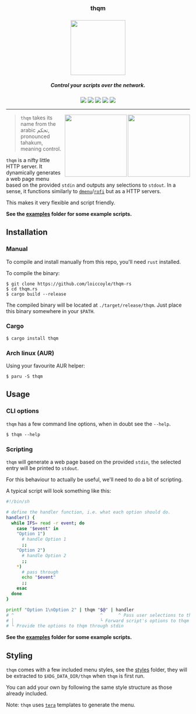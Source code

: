 <h3 align="center">thqm</h1>
<h3 align="center"><img src="https://i.imgur.com/8VpsYG4.png" width="150"></h3>
<h5 align="center">Control your scripts over the network.</h5>

<p align="center">
  <a href="https://github.com/loiccoyle/thqm-rs/actions/workflows/build.yml"><img src="https://github.com/loiccoyle/thqm-rs/actions/workflows/build.yml/badge.svg"></a>
  <a href="https://crates.io/crates/thqm"><img src="https://img.shields.io/crates/v/thqm.svg"></a>
  <a href="https://aur.archlinux.org/packages/thqm/"><img src="https://img.shields.io/aur/version/thqm"></a>
  <a href="./LICENSE.md"><img src="https://img.shields.io/badge/license-MIT-blue.svg"></a>
  <img src="https://img.shields.io/badge/platform-linux%20%7C%20macOS%20%7C%20windows-informational">
</p>
<hr>

<img src="https://i.imgur.com/lYwkjzP.png" align="right" width='170px'>
<img src="https://i.imgur.com/ezJgbhX.png" align="right" width='170px'>

> `thqm` takes its name from the arabic تحكم, pronounced tahakum, meaning control.

`thqm` is a nifty little HTTP server. It dynamically generates a web page menu based on the provided `stdin` and outputs any selections to `stdout`.
In a sense, it functions similarly to [`dmenu`](https://tools.suckless.org/dmenu/)/[`rofi`](https://github.com/davatorium/rofi) but as a HTTP servers.

This makes it very flexible and script friendly.

**See the [examples](./examples) folder for some example scripts.**

## Installation

### Manual

To compile and install manually from this repo, you'll need `rust` installed.

To compile the binary:

```console
$ git clone https://github.com/loiccoyle/thqm-rs
$ cd thqm.rs
$ cargo build --release
```

The compiled binary will be located at `./target/release/thqm`.
Just place this binary somewhere in your `$PATH`.

### Cargo

```console
$ cargo install thqm
```

### Arch linux (AUR)

Using your favourite AUR helper:

```console
$ paru -S thqm
```

## Usage

### CLI options

`thqm` has a few command line options, when in doubt see the `--help`.

```console
$ thqm --help
```

### Scripting

`thqm` will generate a web page based on the provided `stdin`, the selected entry will be printed to `stdout`.

For this behaviour to actually be useful, we'll need to do a bit of scripting.

A typical script will look something like this:

```bash
#!/bin/sh

# define the handler function, i.e. what each option should do.
handler() {
  while IFS= read -r event; do
    case "$event" in
    "Option 1")
      # handle Option 1
      ;;
    "Option 2")
      # handle Option 2
      ;;
    *)
      # pass through
      echo "$event"
      ;;
    esac
  done
}

printf "Option 1\nOption 2" | thqm "$@" | handler
# ^                                 ^      ^ Pass user selections to the handler
# │                                 └ Forward script's options to thqm
# └ Provide the options to thqm through stdin
```

**See the [examples](./examples) folder for some example scripts.**

## Styling

`thqm` comes with a few included menu styles, see the [styles](./styles) folder, they will be extracted to `$XDG_DATA_DIR/thqm` when `thqm` is first run.

You can add your own by following the same style structure as those already included.

Note: `thqm` uses [`tera`](https://docs.rs/tera/latest/tera/) templates to generate the menu.
